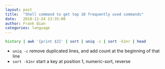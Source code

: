 ```yaml
---
layout: post
title:  "Shell command to get top 10 frequently used commands"
date:   2018-12-24 13:35:00
author: Frank Qian
categories: language
---
```



```bash
history | awk '{print $2}' | sort | uniq -c | sort -k1nr | head
```

- `uniq -c` remove duplicated lines, and add count at the beginning of that line
- `sort -k1nr` start a key at position 1, numeric-sort, reverse
